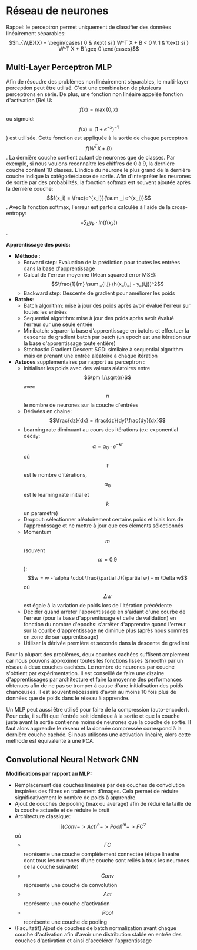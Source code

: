 # Réseau de neurones

Rappel: le perceptron permet uniquement de classifier des données linéairement séparables:
$$h_{W,B}(X) = \begin{cases} 0 & \text{ si } W^T X + B < 0 \\ 1 & \text{ si } W^T X + B \geq 0 \end{cases}$$

## Multi-Layer Perceptron  MLP

Afin de résoudre des problèmes non linéairement séparables, le multi-layer perception peut être utilisé. C'est une combinaison de plusieurs perceptrons en série. De plus, une fonction non linéaire appelée fonction d'activation (ReLU: $$f(x) = \max(0,x)$$ ou sigmoid: $$f(x) = (1 + e^{-x})^{-1}$$) est utilisée. Cette fonction est appliquée à la sortie de chaque perceptron  $$f(W^T X + B)$$. La dernière couche contient autant de neurones que de classes. Par exemple, si nous voulons reconnaître les chiffres de 0 à 9, la dernière couche contient 10 classes. L'indice du neurone le plus grand de la dernière couche indique la catégorie/classe de sortie. Afin d'interpréter les neurones de sortie par des probabilités, la fonction softmax est souvent ajoutée après la dernière couche: $$f(x_i) = \frac{e^{x_i}}{\sum _j e^{x_j}}$$. Avec la fonction softmax, l'erreur est parfois calculée à l'aide de la cross-entropy: $$- \sum_k y_k \cdot ln(f(x_k))$$.

**Apprentissage des poids:**
  - **Méthode** : 
	  - Forward step: Evaluation de la prédiction pour toutes les entrées dans la base d'apprentissage
	  - Calcul de l'erreur moyenne (Mean squared error MSE):   $$\frac{1}{m} \sum _{i,j} (h(x_i)_j - y_{i,j})^2$$
	  - Backward step: Descente de gradient pour améliorer les poids
  - **Batchs**: 
	  - Batch algorithm: mise à jour des poids après avoir évalué l'erreur sur toutes les entrées
	  - Sequential algorithm: mise à jour des poids après avoir évalué l'erreur sur une seule entrée
	  - Minibatch: séparer la base d'apprentissage en batchs et effectuer la descente de gradient batch par batch (un epoch est une itération sur la base d'apprentissage toute entière)
	  - Stochastic Gradient Descent  SGD: similaire à sequential algorithm mais en prenant une entrée aléatoire à chaque itération
  - **Astuces** supplémentaires par rapport au perceptron :
	  - Initialiser les poids avec des valeurs aléatoires entre $$\pm 1/\sqrt{n}$$ avec $$n$$ le nombre de neurones sur la couche d'entrées
	  - Dérivées en chaine: $$\frac{dz}{dx} = \frac{dz}{dy}\frac{dy}{dx}$$
	  - Learning rate diminuant au cours des itérations (ex: exponential  decay: $$\alpha = \alpha _0 \cdot e^{-kt}$$ où $$t$$ est le nombre d'itérations, $$\alpha_0$$ est le learning rate initial et $$k$$ un paramètre)
	  - Dropout: sélectionner aléatoirement certains poids et biais lors de l'apprentissage et ne mettre à jour que ces éléments sélectionnés
	  - Momentum  $$m$$ (souvent $$m=0.9$$): $$w = w - \alpha \cdot \frac{\partial J}{\partial w} - m \Delta w$$ où $$\Delta w$$ est égale à la variation de poids lors de l'itération précédente
	  - Décider quand arrêter l'apprentissage en s'aidant d'une courbe de l'erreur (pour la base d'apprentissage et celle de validation) en fonction du nombre d'epochs: s'arrêter d'apprendre quand l'erreur sur la courbe d'apprentissage ne diminue plus (après nous sommes en zone de sur-apprentissage)
	  - Utiliser la dérivée première et seconde dans la descente de gradient

Pour la plupart des problèmes, deux couches cachées suffisent amplement car nous pouvons approximer toutes les fonctions lisses (smooth) par un réseau à deux couches cachées. Le nombre de neurones par couche s'obtient par expérimentation. Il est conseillé de faire une dizaine d'apprentissages par architecture et faire la moyenne des performances obtenues afin de ne pas se tromper à cause d'une initialisation des poids chanceuses. Il est souvent nécessaire d'avoir au moins 10 fois plus de données que de poids dans le réseau à apprendre.

Un MLP peut aussi être utilisé pour faire de la compression (auto-encoder). Pour cela, il suffit que l'entrée soit identique à la sortie et que la couche juste avant la sortie contienne moins de neurones que la couche de sortie. Il faut alors apprendre le réseau et la donnée compressée correspond à la dernière couche cachée. Si nous utilisons une activation linéaire, alors cette méthode est équivalente à une PCA.

## Convolutional Neural Network  CNN

**Modifications par rapport au MLP:**
  - Remplacement des couches linéaires par des couches de convolution inspirées des filtres en traitement d'images. Cela permet de réduire significativement le nombre de poids à apprendre.
  - Ajout de couches de pooling (max ou average) afin de réduire la taille de la couche actuelle et de réduire le bruit
  - Architecture classique: $$[(Conv -> Act)^n -> Pool]^m -> FC^2$$ où 
    - $$FC$$ représente une couche complètement connectée (étape linéaire dont tous les neurones d'une couche sont reliés à tous les neurones de la couche suivante)
    - $$Conv$$ représente une couche de convolution
    - $$Act$$ représente une couche d'activation
    - $$Pool$$ représente une couche de pooling
  - (Facultatif) Ajout de couches de batch  normalization avant chaque couche d'activation afin d'avoir une distribution stable en entrée des couches d'activation et ainsi d'accélérer l'apprentissage

